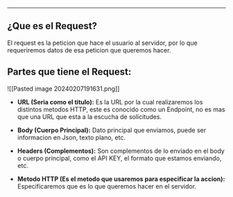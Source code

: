 
---
## ¿Que es el Request?

El request es la peticion que hace el usuario al servidor, por lo que requeriremos datos de esa peticion que queremos hacer.

## Partes que tiene el Request:

![[Pasted image 20240207191631.png]]
- **URL (Seria como el titulo):**
	 Es la URL por la cual realizaremos los distintos metodos HTTP, este es conocido como un Endpoint, no es mas que una URL que esta a la escucha de solicitudes.
	 
- **Body (Cuerpo Principal):**
	 Dato principal que enviamos, puede ser informacion en Json, texto plano, etc.
	 
-  **Headers (Complementos):**
	 Son complementos de lo enviado en el body o cuerpo principal, como el API KEY, el formato que estamos enviando, etc.
	 
- **Metodo HTTP (Es el metodo que usaremos para especificar la accion):**
	 Especificaremos que es lo que queremos hacer en el servidor.

